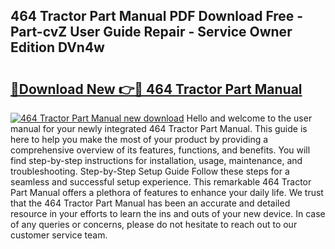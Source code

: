 ## 464 Tractor Part Manual PDF Download Free - Part-cvZ User Guide Repair - Service Owner Edition DVn4w

# <h2><a href="http://bc63110.oget.top/?id=464+Tractor+Part+Manual">🔗Download New 👉🔴 464 Tractor Part Manual</a></h2>

[![464 Tractor Part Manual new download](https://i.imgur.com/5g1atiW.png)](http://bc63110.oget.top/?id=464+Tractor+Part+Manual)
Hello and welcome to the user manual for your newly integrated 464 Tractor Part Manual. This guide is here to help you make the most of your product by providing a comprehensive overview of its features, functions, and benefits. You will find step-by-step instructions for installation, usage, maintenance, and troubleshooting. Step-by-Step Setup Guide Follow these steps for a seamless and successful setup experience. This remarkable 464 Tractor Part Manual offers a plethora of features to enhance your daily life. We trust that the 464 Tractor Part Manual has been an accurate and detailed resource in your efforts to learn the ins and outs of your new device. In case of any queries or concerns, please do not hesitate to reach out to our customer service team.
